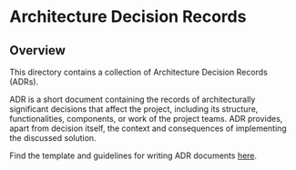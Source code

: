 # Architecture Decision Records

## Overview

This directory contains a collection of Architecture Decision Records (ADRs).

ADR is a short document containing the records of architecturally significant decisions that affect the project, including its structure, functionalities, components, or work of the project teams. ADR provides, apart from decision itself, the context and consequences of implementing the discussed solution.

Find the template and guidelines for writing ADR documents [here](../guidelines/templates/resources/ADR.md).
